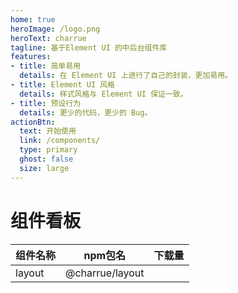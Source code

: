 ```yaml
---
home: true
heroImage: /logo.png
heroText: charrue
tagline: 基于Element UI 的中后台组件库
features:
- title: 简单易用
  details: 在 Element UI 上进行了自己的封装，更加易用。
- title: Element UI 风格
  details: 样式风格与 Element UI 保证一致。
- title: 预设行为
  details: 更少的代码，更少的 Bug。
actionBtn:
  text: 开始使用
  link: /components/
  type: primary
  ghost: false
  size: large
---
```


# 组件看板

| 组件名称 | npm包名         | 下载量 |
| -------- | --------------- | ------ |
| layout   | @charrue/layout |        |